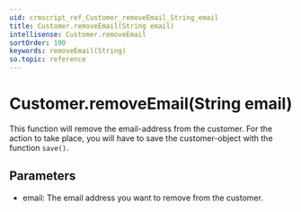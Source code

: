 ```yaml
---
uid: crmscript_ref_Customer_removeEmail_String_email
title: Customer.removeEmail(String email)
intellisense: Customer.removeEmail
sortOrder: 190
keywords: removeEmail(String)
so.topic: reference
---
```


# Customer.removeEmail(String email)

This function will remove the email-address from the customer. For the action to take place, you will have to save the customer-object with the function `save()`.

## Parameters

* email: The email address you want to remove from the customer.

